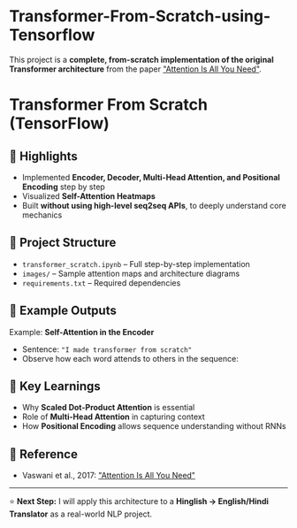 # Transformer-From-Scratch-using-Tensorflow
This project is a **complete, from-scratch implementation of the original Transformer architecture**  from the paper ["Attention Is All You Need"](https://arxiv.org/abs/1706.03762).
# Transformer From Scratch (TensorFlow)

## 🔹 Highlights
- Implemented **Encoder, Decoder, Multi-Head Attention, and Positional Encoding** step by step
- Visualized **Self-Attention Heatmaps**
- Built **without using high-level seq2seq APIs**, to deeply understand core mechanics

## 📂 Project Structure
- `transformer_scratch.ipynb` – Full step-by-step implementation
- `images/` – Sample attention maps and architecture diagrams
- `requirements.txt` – Required dependencies

## 🔹 Example Outputs
Example: **Self-Attention in the Encoder**  
- Sentence: `"I made transformer from scratch"`
- Observe how each word attends to others in the sequence:


## 🔹 Key Learnings
- Why **Scaled Dot-Product Attention** is essential
- Role of **Multi-Head Attention** in capturing context
- How **Positional Encoding** allows sequence understanding without RNNs

## 📜 Reference
- Vaswani et al., 2017: ["Attention Is All You Need"](https://arxiv.org/abs/1706.03762)

---

⭐ **Next Step:** I will apply this architecture to a **Hinglish → English/Hindi Translator** as a real-world NLP project.
